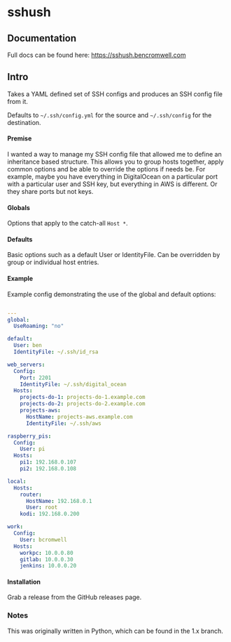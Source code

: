 # sshush

## Documentation

Full docs can be found here: https://sshush.bencromwell.com

## Intro

Takes a YAML defined set of SSH configs and produces an SSH config file from it.

Defaults to `~/.ssh/config.yml` for the source and `~/.ssh/config` for the destination.

#### Premise

I wanted a way to manage my SSH config file that allowed me to define an inheritance based structure. This allows you to group hosts together, apply common options and be able to override the options if needs be. For example, maybe you have everything in DigitalOcean on a particular port with a particular user and SSH key, but everything in AWS is different. Or they share ports but not keys. 

#### Globals

Options that apply to the catch-all `Host *`.

#### Defaults

Basic options such as a default User or IdentityFile. Can be overridden by group or individual host entries.

#### Example

Example config demonstrating the use of the global and default options:

```yaml

---
global:
  UseRoaming: "no"

default:
  User: ben
  IdentityFile: ~/.ssh/id_rsa

web_servers:
  Config:
    Port: 2201
    IdentityFile: ~/.ssh/digital_ocean
  Hosts:
    projects-do-1: projects-do-1.example.com
    projects-do-2: projects-do-2.example.com
    projects-aws:
      HostName: projects-aws.example.com
      IdentityFile: ~/.ssh/aws

raspberry_pis:
  Config:
    User: pi
  Hosts:
    pi1: 192.168.0.107
    pi2: 192.168.0.108

local:
  Hosts:
    router:
      HostName: 192.168.0.1
      User: root
    kodi: 192.168.0.200

work:
  Config:
    User: bcromwell
  Hosts:
    workpc: 10.0.0.80
    gitlab: 10.0.0.30
    jenkins: 10.0.0.20

```

#### Installation

Grab a release from the GitHub releases page.

### Notes

This was originally written in Python, which can be found in the 1.x branch.
